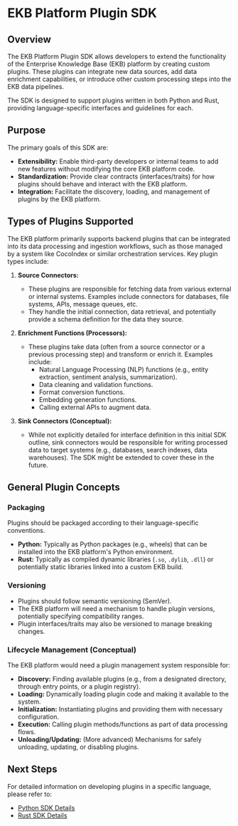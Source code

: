 # EKB Platform Plugin SDK

## Overview

The EKB Platform Plugin SDK allows developers to extend the functionality of the Enterprise Knowledge Base (EKB) platform by creating custom plugins. These plugins can integrate new data sources, add data enrichment capabilities, or introduce other custom processing steps into the EKB data pipelines.

The SDK is designed to support plugins written in both Python and Rust, providing language-specific interfaces and guidelines for each.

## Purpose

The primary goals of this SDK are:
*   **Extensibility:** Enable third-party developers or internal teams to add new features without modifying the core EKB platform code.
*   **Standardization:** Provide clear contracts (interfaces/traits) for how plugins should behave and interact with the EKB platform.
*   **Integration:** Facilitate the discovery, loading, and management of plugins by the EKB platform.

## Types of Plugins Supported

The EKB platform primarily supports backend plugins that can be integrated into its data processing and ingestion workflows, such as those managed by a system like CocoIndex or similar orchestration services. Key plugin types include:

1.  **Source Connectors:**
    *   These plugins are responsible for fetching data from various external or internal systems. Examples include connectors for databases, file systems, APIs, message queues, etc.
    *   They handle the initial connection, data retrieval, and potentially provide a schema definition for the data they source.

2.  **Enrichment Functions (Processors):**
    *   These plugins take data (often from a source connector or a previous processing step) and transform or enrich it. Examples include:
        *   Natural Language Processing (NLP) functions (e.g., entity extraction, sentiment analysis, summarization).
        *   Data cleaning and validation functions.
        *   Format conversion functions.
        *   Embedding generation functions.
        *   Calling external APIs to augment data.

3.  **Sink Connectors (Conceptual):**
    *   While not explicitly detailed for interface definition in this initial SDK outline, sink connectors would be responsible for writing processed data to target systems (e.g., databases, search indexes, data warehouses). The SDK might be extended to cover these in the future.

## General Plugin Concepts

### Packaging
Plugins should be packaged according to their language-specific conventions.
*   **Python:** Typically as Python packages (e.g., wheels) that can be installed into the EKB platform's Python environment.
*   **Rust:** Typically as compiled dynamic libraries (`.so`, `.dylib`, `.dll`) or potentially static libraries linked into a custom EKB build.

### Versioning
*   Plugins should follow semantic versioning (SemVer).
*   The EKB platform will need a mechanism to handle plugin versions, potentially specifying compatibility ranges.
*   Plugin interfaces/traits may also be versioned to manage breaking changes.

### Lifecycle Management (Conceptual)
The EKB platform would need a plugin management system responsible for:
*   **Discovery:** Finding available plugins (e.g., from a designated directory, through entry points, or a plugin registry).
*   **Loading:** Dynamically loading plugin code and making it available to the system.
*   **Initialization:** Instantiating plugins and providing them with necessary configuration.
*   **Execution:** Calling plugin methods/functions as part of data processing flows.
*   **Unloading/Updating:** (More advanced) Mechanisms for safely unloading, updating, or disabling plugins.

## Next Steps

For detailed information on developing plugins in a specific language, please refer to:
*   [Python SDK Details](./python_sdk.md)
*   [Rust SDK Details](./rust_sdk.md)
